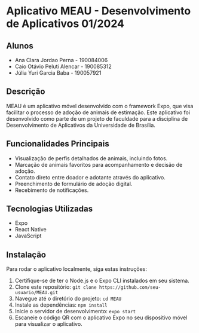 # Aplicativo MEAU - Desenvolvimento de Aplicativos 01/2024

## Alunos
- Ana Clara Jordao Perna - 190084006
- Caio Otávio Peluti Alencar - 190085312
- Júlia Yuri Garcia Baba - 190057921

## Descrição
MEAU é um aplicativo móvel desenvolvido com o framework Expo, que visa facilitar o processo de adoção de animais de estimação. Este aplicativo foi desenvolvido como parte de um projeto de faculdade para a disciplina de Desenvolvimento de Aplicativos da Universidade de Brasília.

## Funcionalidades Principais
- Visualização de perfis detalhados de animais, incluindo fotos.
- Marcação de animais favoritos para acompanhamento e decisão de adoção.
- Contato direto entre doador e adotante através do aplicativo.
- Preenchimento de formulário de adoção digital.
- Recebimento de notificações.

## Tecnologias Utilizadas
- Expo
- React Native
- JavaScript

## Instalação
Para rodar o aplicativo localmente, siga estas instruções:

1. Certifique-se de ter o Node.js e o Expo CLI instalados em seu sistema.
2. Clone este repositório: `git clone https://github.com/seu-usuario/MEAU.git`
3. Navegue até o diretório do projeto: `cd MEAU`
4. Instale as dependências: `npm install`
5. Inicie o servidor de desenvolvimento: `expo start`
6. Escaneie o código QR com o aplicativo Expo no seu dispositivo móvel para visualizar o aplicativo.
